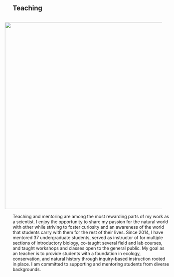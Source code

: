 ## Teaching

<img style="padding: 15 25px; float: right;" src="https://jaredjbeck.github.io/content/photos/jaredInTheField.jpg" align="right" width="600">

Teaching and mentoring are among the most rewarding parts of my work as a scientist. I enjoy the opportunity to share my passion for the natural world with other while striving to foster curiosity and an awareness of the world that students carry with them for the rest of their lives. Since 2014, I have mentored 37 undergraduate students, served as instructor of for multiple sections of introductory biology, co-taught several field and lab courses, and taught workshops and classes open to the general public. My goal as an teacher is to provide students with a foundation in ecology, conservation, and natural history through inquiry-based instruction rooted in place. I am committed to supporting and mentoring students from diverse backgrounds.

